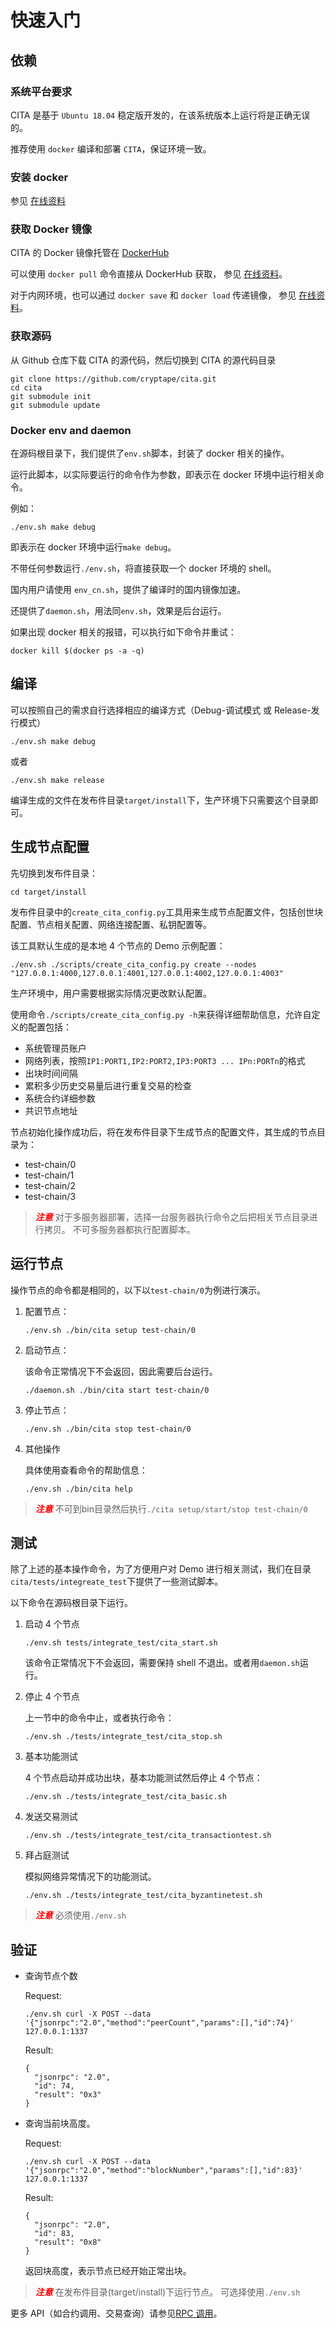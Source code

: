 # 快速入门

## 依赖

### 系统平台要求

CITA 是基于 `Ubuntu 18.04` 稳定版开发的，在该系统版本上运行将是正确无误的。

推荐使用 `docker` 编译和部署 `CITA`，保证环境一致。

### 安装 docker

参见 [在线资料](https://yeasy.gitbooks.io/docker_practice/content/install/)

### 获取 Docker 镜像

CITA 的 Docker 镜像托管在 [DockerHub](https://hub.docker.com/r/cita/cita-build/)

可以使用 `docker pull` 命令直接从 DockerHub 获取， 参见 [在线资料](https://yeasy.gitbooks.io/docker_practice/content/image/pull.html)。

对于内网环境，也可以通过 `docker save` 和 `docker load` 传递镜像， 参见 [在线资料](https://yeasy.gitbooks.io/docker_practice/content/image/other.html)。

### 获取源码

从 Github 仓库下载 CITA 的源代码，然后切换到 CITA 的源代码目录

```shell
git clone https://github.com/cryptape/cita.git
cd cita
git submodule init
git submodule update
```

### Docker env and daemon

在源码根目录下，我们提供了`env.sh`脚本，封装了 docker 相关的操作。

运行此脚本，以实际要运行的命令作为参数，即表示在 docker 环境中运行相关命令。

例如：

```shell
./env.sh make debug
```

即表示在 docker 环境中运行`make debug`。

不带任何参数运行`./env.sh`，将直接获取一个 docker 环境的 shell。

国内用户请使用 `env_cn.sh`，提供了编译时的国内镜像加速。

还提供了`daemon.sh`，用法同`env.sh`，效果是后台运行。

如果出现 docker 相关的报错，可以执行如下命令并重试：

```shell
docker kill $(docker ps -a -q)
```

## 编译

可以按照自己的需求自行选择相应的编译方式（Debug-调试模式 或 Release-发行模式）


```shell
./env.sh make debug
```

或者

```shell
./env.sh make release
```

编译生成的文件在发布件目录`target/install`下，生产环境下只需要这个目录即可。

## 生成节点配置

先切换到发布件目录：

```shell
cd target/install
```

发布件目录中的`create_cita_config.py`工具用来生成节点配置文件，包括创世块配置、节点相关配置、网络连接配置、私钥配置等。

该工具默认生成的是本地 4 个节点的 Demo 示例配置：

```shell
./env.sh ./scripts/create_cita_config.py create --nodes "127.0.0.1:4000,127.0.0.1:4001,127.0.0.1:4002,127.0.0.1:4003"
```

生产环境中，用户需要根据实际情况更改默认配置。

使用命令`./scripts/create_cita_config.py -h`来获得详细帮助信息，允许自定义的配置包括：

* 系统管理员账户
* 网络列表，按照`IP1:PORT1,IP2:PORT2,IP3:PORT3 ... IPn:PORTn`的格式
* 出块时间间隔
* 累积多少历史交易量后进行重复交易的检查
* 系统合约详细参数
* 共识节点地址

节点初始化操作成功后，将在发布件目录下生成节点的配置文件，其生成的节点目录为：

* test-chain/0
* test-chain/1
* test-chain/2
* test-chain/3

> ***<font color=red>注意</font>***
> 对于多服务器部署，选择一台服务器执行命令之后把相关节点目录进行拷贝。
> 不可多服务器都执行配置脚本。

## 运行节点

操作节点的命令都是相同的，以下以`test-chain/0`为例进行演示。

1.  配置节点：

    ```shell
    ./env.sh ./bin/cita setup test-chain/0
    ```

2.  启动节点：

    该命令正常情况下不会返回，因此需要后台运行。

    ```shell
    ./daemon.sh ./bin/cita start test-chain/0
    ```

3.  停止节点：

    ```shell
    ./env.sh ./bin/cita stop test-chain/0
    ```

4.  其他操作

    具体使用查看命令的帮助信息：

    ```shell
    ./env.sh ./bin/cita help
    ```

> ***<font color=red>注意</font>***
> 不可到bin目录然后执行`./cita setup/start/stop test-chain/0`

## 测试

除了上述的基本操作命令，为了方便用户对 Demo 进行相关测试，我们在目录`cita/tests/integreate_test`下提供了一些测试脚本。

以下命令在源码根目录下运行。

1.  启动 4 个节点

    ```shell
    ./env.sh tests/integrate_test/cita_start.sh
    ```

    该命令正常情况下不会返回，需要保持 shell 不退出。或者用`daemon.sh`运行。

2.  停止 4 个节点

    上一节中的命令中止，或者执行命令：

    ```shell
    ./env.sh ./tests/integrate_test/cita_stop.sh
    ```

3.  基本功能测试

    4 个节点启动并成功出块，基本功能测试然后停止 4 个节点：

    ```shell
    ./env.sh ./tests/integrate_test/cita_basic.sh
    ```

4.  发送交易测试

    ```shell
    ./env.sh ./tests/integrate_test/cita_transactiontest.sh
    ```

5.  拜占庭测试

    模拟网络异常情况下的功能测试。

    ```shell
    ./env.sh ./tests/integrate_test/cita_byzantinetest.sh
    ```

> ***<font color=red>注意</font>***
> 必须使用`./env.sh`

## 验证

* 查询节点个数

    Request:

    ```shell
    ./env.sh curl -X POST --data '{"jsonrpc":"2.0","method":"peerCount","params":[],"id":74}' 127.0.0.1:1337
    ```

    Result:

    ```shell
    {
      "jsonrpc": "2.0",
      "id": 74,
      "result": "0x3"
    }
    ```

* 查询当前块高度。

    Request:

    ```shell
    ./env.sh curl -X POST --data '{"jsonrpc":"2.0","method":"blockNumber","params":[],"id":83}' 127.0.0.1:1337
    ```

    Result:

    ```shell
    {
      "jsonrpc": "2.0",
      "id": 83,
      "result": "0x8"
    }
    ```

    返回块高度，表示节点已经开始正常出块。

> ***<font color=red>注意</font>***
> 在发布件目录(target/install)下运行节点。
> 可选择使用`./env.sh`

更多 API（如合约调用、交易查询）请参见[RPC 调用](https://cryptape.github.io/cita/zh/usage-guide/rpc/)。
